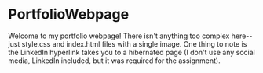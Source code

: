 # PortfolioWebpage
Welcome to my portfolio webpage! There isn't anything too complex here--just style.css and index.html files with a single image. One thing to note is the LinkedIn hyperlink takes you to a hibernated page (I don't use any social media, LinkedIn included, but it was required for the assignment).
